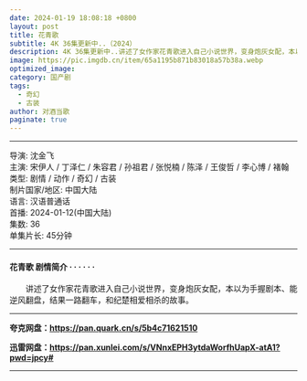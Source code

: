 ```yaml
---
date: 2024-01-19 18:08:18 +0800
layout: post
title: 花青歌
subtitle: 4K 36集更新中..（2024）
description: 4K 36集更新中..讲述了女作家花青歌进入自己小说世界，变身炮灰女配，本以为手握剧本、能逆风翻盘，结果一路翻车，和纪楚相爱相杀的故事...
image: https://pic.imgdb.cn/item/65a1195b871b83018a57b38a.webp
optimized_image: 
category: 国产剧
tags:
  - 奇幻
  - 古装
author: 对酒当歌
paginate: true
---
```


---

导演: 沈金飞  
主演: 宋伊人 / 丁泽仁 / 朱容君 / 孙祖君 / 张悦楠 / 陈泽 / 王俊哲 / 李心博 / 褚翰  
类型: 剧情 / 动作 / 奇幻 / 古装  
制片国家/地区: 中国大陆  
语言: 汉语普通话  
首播: 2024-01-12(中国大陆)  
集数: 36  
单集片长: 45分钟  

---

#### 花青歌 剧情简介 · · · · · ·

　　讲述了女作家花青歌进入自己小说世界，变身炮灰女配，本以为手握剧本、能逆风翻盘，结果一路翻车，和纪楚相爱相杀的故事。

---

**夸克网盘：<https://pan.quark.cn/s/5b4c71621510>**

**迅雷网盘：<https://pan.xunlei.com/s/VNnxEPH3ytdaWorfhUapX-atA1?pwd=jpcy#>**

---
